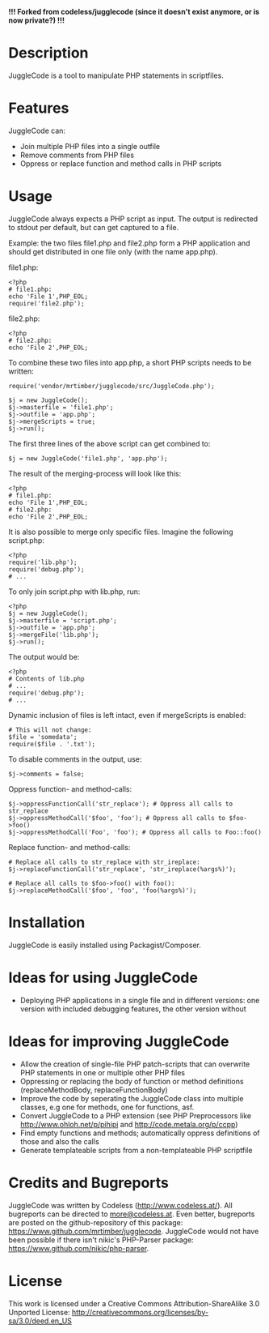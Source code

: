 **!!! Forked from codeless/jugglecode (since it doesn't exist anymore, or is now private?) !!!**

# Description

JuggleCode is a tool to manipulate PHP statements in scriptfiles.


# Features

JuggleCode can:

- Join multiple PHP files into a single outfile
- Remove comments from PHP files
- Oppress or replace function and method calls in PHP scripts


# Usage

JuggleCode always expects a PHP script as input. The output is redirected to stdout per default, but can get captured to a file.

Example: the two files file1.php and file2.php form a PHP application and should get distributed in one file only (with the name app.php).

file1.php:

 	<?php
 	# file1.php:
 	echo 'File 1',PHP_EOL;
 	require('file2.php');

file2.php:

 	<?php
 	# file2.php:
 	echo 'File 2',PHP_EOL;

To combine these two files into app.php, a short PHP scripts needs to be written:

 	require('vendor/mrtimber/jugglecode/src/JuggleCode.php');

 	$j = new JuggleCode();
 	$j->masterfile = 'file1.php';
 	$j->outfile = 'app.php';
 	$j->mergeScripts = true;
 	$j->run();

The first three lines of the above script can get combined to:

 	$j = new JuggleCode('file1.php', 'app.php');

The result of the merging-process will look like this:

 	<?php
 	# file1.php:
 	echo 'File 1',PHP_EOL;
 	# file2.php:
 	echo 'File 2',PHP_EOL;

It is also possible to merge only specific files. Imagine the following script.php:

 	<?php
 	require('lib.php');
 	require('debug.php');
 	# ...

To only join script.php with lib.php, run:

 	<?php
 	$j = new JuggleCode();
 	$j->masterfile = 'script.php';
 	$j->outfile = 'app.php';
 	$j->mergeFile('lib.php');
 	$j->run();

The output would be:

 	<?php
 	# Contents of lib.php
 	# ...
 	require('debug.php');
 	# ...

Dynamic inclusion of files is left intact, even if mergeScripts is enabled:

 	# This will not change:
 	$file = 'somedata';
 	require($file . '.txt');

To disable comments in the output, use:

 	$j->comments = false;

Oppress function- and method-calls:

 	$j->oppressFunctionCall('str_replace'); # Oppress all calls to str_replace
 	$j->oppressMethodCall('$foo', 'foo'); # Oppress all calls to $foo->foo()
 	$j->oppressMethodCall('Foo', 'foo'); # Oppress all calls to Foo::foo()

Replace function- and method-calls:

 	# Replace all calls to str_replace with str_ireplace:
 	$j->replaceFunctionCall('str_replace', 'str_ireplace(%args%)');

 	# Replace all calls to $foo->foo() with foo():
 	$j->replaceMethodCall('$foo', 'foo', 'foo(%args%)');


# Installation

JuggleCode is easily installed using Packagist/Composer.


# Ideas for using JuggleCode

- Deploying PHP applications in a single file and in different versions: one version with included debugging features, the other version without


# Ideas for improving JuggleCode

- Allow the creation of single-file PHP patch-scripts that can overwrite PHP statements in one or multiple other PHP files
- Oppressing or replacing the body of function or method definitions (replaceMethodBody, replaceFunctionBody)
- Improve the code by seperating the JuggleCode class into multiple classes, e.g one for methods, one for functions, asf.
- Convert JuggleCode to a PHP extension (see PHP Preprocessors like http://www.ohloh.net/p/pihipi and http://code.metala.org/p/ccpp)
- Find empty functions and methods; automatically oppress definitions of those and also the calls
- Generate templateable scripts from a non-templateable PHP scriptfile


# Credits and Bugreports

JuggleCode was written by Codeless (http://www.codeless.at/). All bugreports can be directed to more@codeless.at. Even better, bugreports are posted on the github-repository of this package: https://www.github.com/mrtimber/jugglecode.
JuggleCode would not have been possible if there isn't nikic's PHP-Parser package: <https://www.github.com/nikic/php-parser>.


# License

This work is licensed under a Creative Commons Attribution-ShareAlike 3.0 Unported License:
<http://creativecommons.org/licenses/by-sa/3.0/deed.en_US>
